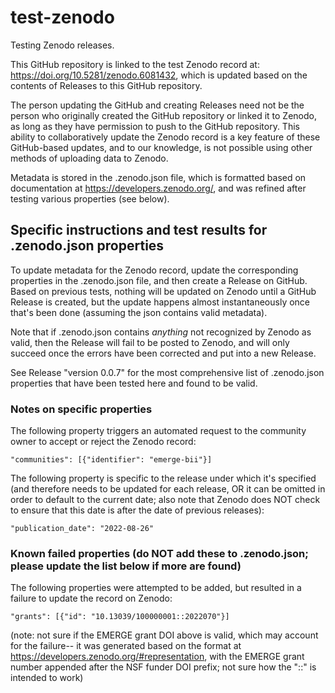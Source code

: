 # test-zenodo
Testing Zenodo releases.

This GitHub repository is linked to the test Zenodo record at: https://doi.org/10.5281/zenodo.6081432, which is updated based on the contents of Releases to this GitHub repository.

The person updating the GitHub and creating Releases need not be the person who originally created the GitHub repository or linked it to Zenodo, as long as they have permission to push to the GitHub repository. This ability to collaboratively update the Zenodo record is a key feature of these GitHub-based updates, and to our knowledge, is not possible using other methods of uploading data to Zenodo.

Metadata is stored in the .zenodo.json file, which is formatted based on documentation at https://developers.zenodo.org/, and was refined after testing various properties (see below).


## Specific instructions and test results for .zenodo.json properties

To update metadata for the Zenodo record, update the corresponding properties in the .zenodo.json file, and then create a Release on GitHub. Based on previous tests, nothing will be updated on Zenodo until a GitHub Release is created, but the update happens almost instantaneously once that's been done (assuming the json contains valid metadata). 

Note that if .zenodo.json contains *anything* not recognized by Zenodo as valid, then the Release will fail to be posted to Zenodo, and will only succeed once the errors have been corrected and put into a new Release. 

See Release "version 0.0.7" for the most comprehensive list of .zenodo.json properties that have been tested here and found to be valid.


### Notes on specific properties

The following property triggers an automated request to the community owner to accept or reject the Zenodo record:
```
"communities": [{"identifier": "emerge-bii"}]
```

The following property is specific to the release under which it's specified (and therefore needs to be updated for each release, OR it can be omitted in order to default to the current date; also note that Zenodo does NOT check to ensure that this date is after the date of previous releases):
```
"publication_date": "2022-08-26"
```


### Known failed properties (do NOT add these to .zenodo.json; please update the list below if more are found)

The following properties were attempted to be added, but resulted in a failure to update the record on Zenodo:
```
"grants": [{"id": "10.13039/100000001::2022070"}]
```
(note: not sure if the EMERGE grant DOI above is valid, which may account for the failure-- it was generated based on the format at https://developers.zenodo.org/#representation, with the EMERGE grant number appended after the NSF funder DOI prefix; not sure how the "::" is intended to work)
